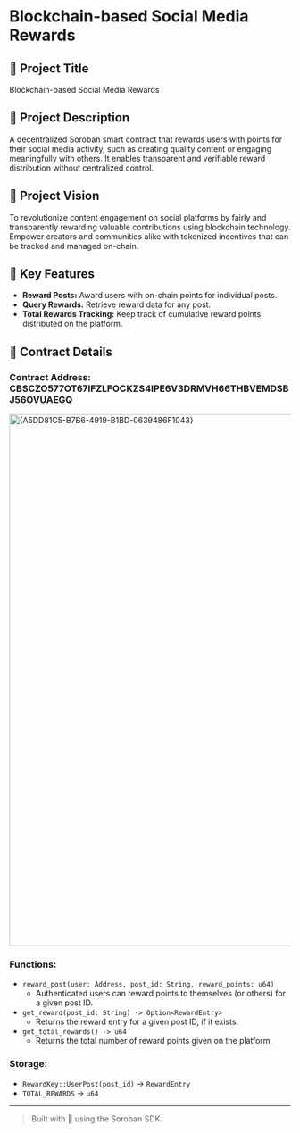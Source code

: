 # Blockchain-based Social Media Rewards

## 📌 Project Title
Blockchain-based Social Media Rewards

## 📄 Project Description
A decentralized Soroban smart contract that rewards users with points for their social media activity, such as creating quality content or engaging meaningfully with others. It enables transparent and verifiable reward distribution without centralized control.

## 🌟 Project Vision
To revolutionize content engagement on social platforms by fairly and transparently rewarding valuable contributions using blockchain technology. Empower creators and communities alike with tokenized incentives that can be tracked and managed on-chain.

## 🔑 Key Features
- **Reward Posts:** Award users with on-chain points for individual posts.
- **Query Rewards:** Retrieve reward data for any post.
- **Total Rewards Tracking:** Keep track of cumulative reward points distributed on the platform.

## 🔧 Contract Details
### Contract Address: CBSCZO577OT67IFZLFOCKZS4IPE6V3DRMVH66THBVEMDSBJ56OVUAEGQ 

<img width="953" alt="{A5DD81C5-B7B6-4919-B1BD-0639486F1043}" src="https://github.com/user-attachments/assets/7eb0b08d-67a6-4bde-85a3-398a2a0da926" />

### Functions:
- `reward_post(user: Address, post_id: String, reward_points: u64)`
  - Authenticated users can reward points to themselves (or others) for a given post ID.
- `get_reward(post_id: String) -> Option<RewardEntry>`
  - Returns the reward entry for a given post ID, if it exists.
- `get_total_rewards() -> u64`
  - Returns the total number of reward points given on the platform.

### Storage:
- `RewardKey::UserPost(post_id)` → `RewardEntry`
- `TOTAL_REWARDS` → `u64`

---

> Built with 💙 using the Soroban SDK.
